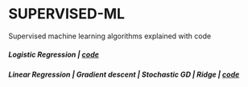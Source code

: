 # SUPERVISED-ML
Supervised machine learning algorithms explained with code

##### Logistic Regression | [code](https://github.com/algostatml/SUPERVISED-ML/blob/master/CLASSIFICATION/LogisticRegression.py)
##### Linear Regression | Gradient descent | Stochastic GD | Ridge | [code](https://github.com/algostatml/SUPERVISED-ML/blob/master/CLASSIFICATION/LogisticRegression.py)
